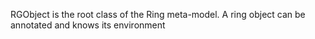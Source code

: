 RGObject is the root class of the Ring meta-model.
A ring object can be annotated and knows its environment